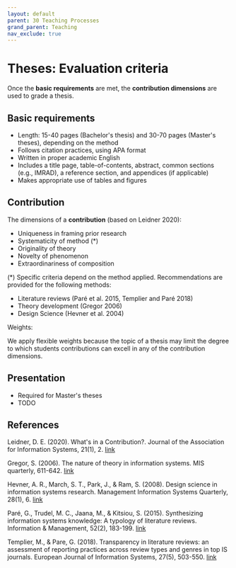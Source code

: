 ```yaml
---
layout: default
parent: 30 Teaching Processes
grand_parent: Teaching
nav_exclude: true
---
```


# Theses: Evaluation criteria

Once the **basic requirements** are met, the **contribution dimensions** are used to grade a thesis.

## Basic requirements

- Length: 15-40 pages (Bachelor's thesis) and 30-70 pages (Master's theses), depending on the method
- Follows citation practices, using APA format
- Written in proper academic English
- Includes a title page, table-of-contents, abstract, common sections (e.g., IMRAD), a reference section, and appendices (if applicable)
- Makes appropriate use of tables and figures

## Contribution

The dimensions of a **contribution** (based on Leidner 2020):

- Uniqueness in framing prior research
- Systematicity of method (*)
- Originality of theory
- Novelty of phenomenon
- Extraordinariness of composition

(*) Specific criteria depend on the method applied. Recommendations are provided for the following methods:

- Literature reviews (Paré et al. 2015, Templier and Paré 2018)
- Theory development (Gregor 2006)
- Design Science (Hevner et al. 2004)

<!--
- Experiments (TODO)
- Surveys (TODO)
-->

Weights:

We apply flexible weights because the topic of a thesis may limit the degree to which students contributions can excell in any of the contribution dimensions.

## Presentation

- Required for Master's theses
- TODO

<!-- 
https://www.uni-bamberg.de/fileadmin/psi/teaching/lehre-poster/2023-01-23-Poster-Rubric.jpg
-->

## References

Leidner, D. E. (2020). What's in a Contribution?. Journal of the Association for Information Systems, 21(1), 2. [link](https://aisel.aisnet.org/cgi/viewcontent.cgi?article=1928&context=jais)

Gregor, S. (2006). The nature of theory in information systems. MIS quarterly, 611-642. [link](https://www.jstor.org/stable/25148742?casa_token=CSQ3STXqXW4AAAAA:2njIJ54TQL4NAtW49XTg8xcrQ2Bl-rufWyHmhv5ws29ZubAj9wrY9_4XPSnx1gDe06os15hw4LFJ1IVY6A-qIFCobN6WWyr4pYqbfYdMsPCsHoUTJMFp)

Hevner, A. R., March, S. T., Park, J., & Ram, S. (2008). Design science in information systems research. Management Information Systems Quarterly, 28(1), 6. [link](https://aisel.aisnet.org/misq/vol28/iss1/6/)

Paré, G., Trudel, M. C., Jaana, M., & Kitsiou, S. (2015). Synthesizing information systems knowledge: A typology of literature reviews. Information & Management, 52(2), 183-199. [link](https://www.sciencedirect.com/science/article/pii/S0378720614001116)

Templier, M., & Pare, G. (2018). Transparency in literature reviews: an assessment of reporting practices across review types and genres in top IS journals. European Journal of Information Systems, 27(5), 503-550. [link](https://www.tandfonline.com/doi/abs/10.1080/0960085X.2017.1398880?casa_token=1V3qftILSxQAAAAA:PuOFx6KxaynRQDZ1Yr07MSzZ_RPNOZiNjHB1zsyq9235rbX5QYv_Vb3NdKQVteywDw53oZ3CwuC9eQ)

